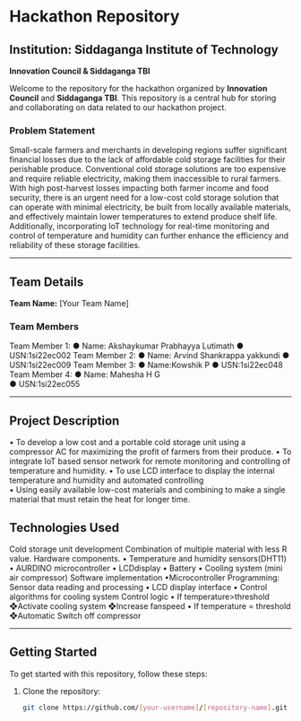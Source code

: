 # Hackathon Repository

## Institution: Siddaganga Institute of Technology  
**Innovation Council & Siddaganga TBI**

Welcome to the repository for the hackathon organized by **Innovation Council** and **Siddaganga TBI**. This repository is a central hub for storing and collaborating on data related to our hackathon project.

### Problem Statement

Small-scale farmers and merchants in developing regions suffer significant financial 
losses due to the lack of affordable cold storage facilities for their perishable produce. 
Conventional cold storage solutions are too expensive and require reliable electricity, 
making them inaccessible to rural farmers. With high post-harvest losses impacting both 
farmer income and food security, there is an urgent need for a low-cost cold storage 
solution that can operate with minimal electricity, be built from locally available 
materials, and effectively maintain lower temperatures to extend produce shelf life. 
Additionally, incorporating IoT technology for real-time monitoring and control of 
temperature and humidity can further enhance the efficiency and reliability of these 
storage facilities.

---

## Team Details

**Team Name:** [Your Team Name]

### Team Members

Team Member 1: 
● Name: Akshaykumar Prabhayya Lutimath 
● USN:1si22ec002 
Team Member 2: 
● Name: Arvind Shankrappa yakkundi 
● USN:1si22ec009 
Team Member 3: 
● Name:Kowshik P 
● USN:1si22ec048 
Team Member 4: 
● Name: Mahesha H G  
● USN:1si22ec055 


---

## Project Description

 • To develop a low cost and a portable cold storage unit using a compressor AC for 
maximizing the profit of farmers from their produce. 
• To integrate IoT based sensor network for remote monitoring and controlling of 
temperature and humidity. 
• To use LCD interface to display the internal temperature and humidity and automated 
controlling  
• Using easily available low-cost materials and combining to make a single material that 
must retain the heat for longer time.

## Technologies Used

Cold storage unit development 
Combination of multiple material with less R value.
 Hardware components.
 • Temperature and humidity sensors(DHT11)
 • AURDINO microcontroller
 • LCDdisplay 
• Battery 
• Cooling system (mini air compressor)
 Software implementation
 •Microcontroller Programming: Sensor data reading and 
processing
 • LCD display interface
 • Control algorithms for cooling system
 Control logic 
• If temperature>threshold                                              
❖Activate cooling system
 ❖Increase fanspeed
 • If temperature = threshold
 ❖Automatic Switch off compressor 

---

## Getting Started

To get started with this repository, follow these steps:

1. Clone the repository:

   ```bash
   git clone https://github.com/[your-username]/[repository-name].git
